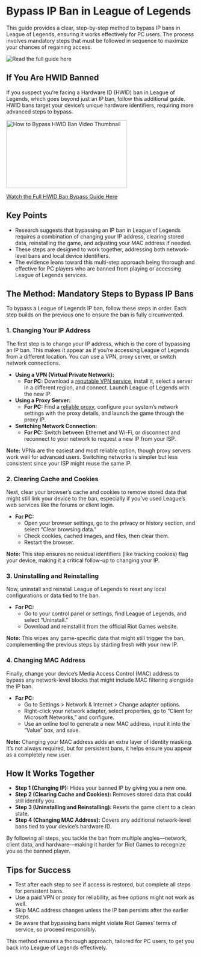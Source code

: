<h1>Bypass IP Ban in League of Legends</h1>
<p>This guide provides a clear, step-by-step method to bypass IP bans in League of Legends, ensuring it works effectively for PC users. The process involves mandatory steps that must be followed in sequence to maximize your chances of regaining access.</p>
<img src="https://img.shields.io/badge/Read%20the%20full%20guide%20here-blue?style=for-the-badge" alt="Read the full guide here" onclick="window.location.href='https://slothytech.com/ip-ban/'" style="cursor: pointer;">

<h2>If You Are HWID Banned</h2>
<p>If you suspect you’re facing a Hardware ID (HWID) ban in League of Legends, which goes beyond just an IP ban, follow this additional guide. HWID bans target your device’s unique hardware identifiers, requiring more advanced steps to bypass.</p>
<p><a href="https://www.youtube.com/watch?v=b8XyEwxpccE"><img src="https://img.youtube.com/vi/b8XyEwxpccE/0.jpg" alt="How to Bypass HWID Ban Video Thumbnail" width="320" height="180"></a></p>
<p><a href="https://www.youtube.com/watch?v=b8XyEwxpccE">Watch the Full HWID Ban Bypass Guide Here</a></p>

<h2>Key Points</h2>
<ul>
    <li>Research suggests that bypassing an IP ban in League of Legends requires a combination of changing your IP address, clearing stored data, reinstalling the game, and adjusting your MAC address if needed.</li>
    <li>These steps are designed to work together, addressing both network-level bans and local device identifiers.</li>
    <li>The evidence leans toward this multi-step approach being thorough and effective for PC players who are banned from playing or accessing League of Legends services.</li>
</ul>

<h2>The Method: Mandatory Steps to Bypass IP Bans</h2>
<p>To bypass a League of Legends IP ban, follow these steps in order. Each step builds on the previous one to ensure the ban is fully circumvented.</p>

<h3>1. Changing Your IP Address</h3>
<p>The first step is to change your IP address, which is the core of bypassing an IP ban. This makes it appear as if you’re accessing League of Legends from a different location. You can use a VPN, proxy server, or switch network connections.</p>
<ul>
    <li><strong>Using a VPN (Virtual Private Network):</strong>
        <ul>
            <li><strong>For PC:</strong> Download a <a href="https://slothytech.com/ip-ban/">reputable VPN service</a>, install it, select a server in a different region, and connect. Launch League of Legends with the new IP.</li>
        </ul>
    </li>
    <li><strong>Using a Proxy Server:</strong>
        <ul>
            <li><strong>For PC:</strong> Find a <a href="https://slothytech.com/ip-ban/">reliable proxy</a>, configure your system’s network settings with the proxy details, and launch the game through the proxy IP.</li>
        </ul>
    </li>
    <li><strong>Switching Network Connection:</strong>
        <ul>
            <li><strong>For PC:</strong> Switch between Ethernet and Wi-Fi, or disconnect and reconnect to your network to request a new IP from your ISP.</li>
        </ul>
    </li>
</ul>
<p><strong>Note:</strong> VPNs are the easiest and most reliable option, though proxy servers work well for advanced users. Switching networks is simpler but less consistent since your ISP might reuse the same IP.</p>

<h3>2. Clearing Cache and Cookies</h3>
<p>Next, clear your browser’s cache and cookies to remove stored data that might still link your device to the ban, especially if you've used League’s web services like the forums or client login.</p>
<ul>
    <li><strong>For PC:</strong>
        <ul>
            <li>Open your browser settings, go to the privacy or history section, and select “Clear browsing data.”</li>
            <li>Check cookies, cached images, and files, then clear them.</li>
            <li>Restart the browser.</li>
        </ul>
    </li>
</ul>
<p><strong>Note:</strong> This step ensures no residual identifiers (like tracking cookies) flag your device, making it a critical follow-up to changing your IP.</p>

<h3>3. Uninstalling and Reinstalling</h3>
<p>Now, uninstall and reinstall League of Legends to reset any local configurations or data tied to the ban.</p>
<ul>
    <li><strong>For PC:</strong>
        <ul>
            <li>Go to your control panel or settings, find League of Legends, and select “Uninstall.”</li>
            <li>Download and reinstall it from the official Riot Games website.</li>
        </ul>
    </li>
</ul>
<p><strong>Note:</strong> This wipes any game-specific data that might still trigger the ban, complementing the previous steps by starting fresh with your new IP.</p>

<h3>4. Changing MAC Address</h3>
<p>Finally, change your device’s Media Access Control (MAC) address to bypass any network-level blocks that might include MAC filtering alongside the IP ban.</p>
<ul>
    <li><strong>For PC:</strong>
        <ul>
            <li>Go to Settings > Network & Internet > Change adapter options.</li>
            <li>Right-click your network adapter, select properties, go to “Client for Microsoft Networks,” and configure.</li>
            <li>Use an online tool to generate a new MAC address, input it into the “Value” box, and save.</li>
        </ul>
    </li>
</ul>
<p><strong>Note:</strong> Changing your MAC address adds an extra layer of identity masking. It’s not always required, but for persistent bans, it helps ensure you appear as a completely new user.</p>

<h2>How It Works Together</h2>
<ul>
    <li><strong>Step 1 (Changing IP):</strong> Hides your banned IP by giving you a new one.</li>
    <li><strong>Step 2 (Clearing Cache and Cookies):</strong> Removes stored data that could still identify you.</li>
    <li><strong>Step 3 (Uninstalling and Reinstalling):</strong> Resets the game client to a clean state.</li>
    <li><strong>Step 4 (Changing MAC Address):</strong> Covers any additional network-level bans tied to your device’s hardware ID.</li>
</ul>
<p>By following all steps, you tackle the ban from multiple angles—network, client data, and hardware—making it harder for Riot Games to recognize you as the banned player.</p>

<h2>Tips for Success</h2>
<ul>
    <li>Test after each step to see if access is restored, but complete all steps for persistent bans.</li>
    <li>Use a paid VPN or proxy for reliability, as free options might not work as well.</li>
    <li>Skip MAC address changes unless the IP ban persists after the earlier steps.</li>
    <li>Be aware that bypassing bans might violate Riot Games’ terms of service, so proceed responsibly.</li>
</ul>

<p>This method ensures a thorough approach, tailored for PC users, to get you back into League of Legends effectively.</p>
